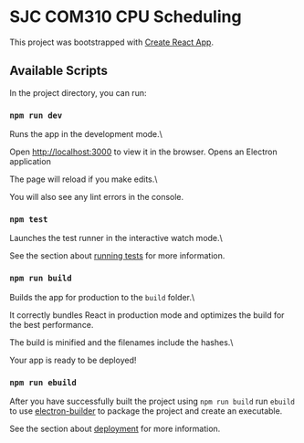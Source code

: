 # SJC COM310 CPU Scheduling

This project was bootstrapped with [Create React App](https://github.com/facebook/create-react-app).

## Available Scripts

In the project directory, you can run:

### `npm run dev`

Runs the app in the development mode.\

Open [http://localhost:3000](http://localhost:3000) to view it in the browser.
Opens an Electron application

The page will reload if you make edits.\

You will also see any lint errors in the console.

### `npm test`

Launches the test runner in the interactive watch mode.\

See the section about [running tests](https://facebook.github.io/create-react-app/docs/running-tests) for more information.

### `npm run build`

Builds the app for production to the `build` folder.\

It correctly bundles React in production mode and optimizes the build for the best performance.

The build is minified and the filenames include the hashes.\

Your app is ready to be deployed!

### `npm run ebuild`

After you have successfully built the project using `npm run build` run `ebuild` to use [electron-builder](https://www.npmjs.com/package/electron-builder) to package the project and create an executable.

See the section about [deployment](https://facebook.github.io/create-react-app/docs/deployment) for more information.
